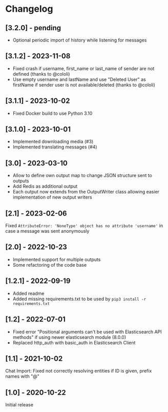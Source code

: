 # Changelog

## [3.2.0] - pending

* Optional periodic import of history while listening for messages

## [3.1.2] - 2023-11-08

* Fixed crash if username, first_name or last_name of sender are not defined (thanks to @cololi)
* Use empty username and lastName and use "Deleted User" as firstName if sender user is not available/deleted (thanks to @cololi)

## [3.1.1] - 2023-10-02

* Fixed Docker build to use Python 3.10

## [3.1.0] - 2023-10-01

* Implemented downloading media (#3)
* Implemented translating messages (#4)

## [3.0] - 2023-03-10

* Allow to define own output map to change JSON structure sent to outputs
* Add Redis as additional output
* Each output now extends from the OutputWriter class allowing easier implementation of new output writers

## [2.1] - 2023-02-06

Fixed `AttributeError: 'NoneType' object has no attribute 'username'` in case a message was sent anonymously

## [2.0] - 2022-10-23

* Implemented support for multiple outputs
* Some refactoring of the code base

## [1.2.1] - 2022-09-19

* Added readme
* Added missing requirements.txt to be used by `pip3 install -r requirements.txt`

## [1.2] - 2022-07-01

* Fixed error "Positional arguments can't be used with Elasticsearch API methods" if using newer elasticsearch module (8.0.0)
* Replaced http_auth with basic_auth in Elasticsearch Client

## [1.1] - 2021-10-02

Chat Import: Fixed not correctly resolving entities if ID is given, prefix names with "@"

## [1.0] - 2020-10-22

Initial release
